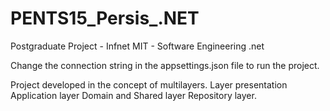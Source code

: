 # PENTS15_Persis_.NET
 Postgraduate Project - Infnet MIT - Software Engineering .net
 
Change the connection string in the appsettings.json file to run the project.

Project developed in the concept of multilayers.
Layer presentation
Application layer
Domain and Shared layer
Repository layer.
